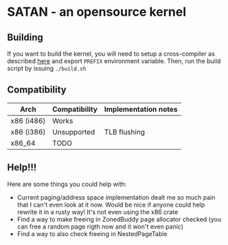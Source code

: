 # SATAN - an opensource kernel
## Building
If you want to build the kernel, you will need to setup a cross-compiler as described [here](https://wiki.osdev.org/GCC_Cross-Compiler) and export `PREFIX` environment variable.
Then, run the build script by issuing `./build.sh`

## Compatibility
|    Arch    | Compatibility | Implementation notes |
|------------|---------------|----------------------|
| x86 (i486) |     Works     |                      |
| x86 (i386) |  Unsupported  |     TLB flushing     |
|   x86_64   |     TODO      |                      |

## Help!!!
Here are some things you could help with:
- Current paging/address space implementation dealt me so much pain that I can't even look at it now.
Would be nice if anyone could help rewrite it in a rusty way! It's not even using the x86 crate
- Find a way to make freeing in ZonedBuddy page allocator checked (you can free a random page rigth now and it won't even panic)
- Find a way to also check freeing in NestedPageTable
